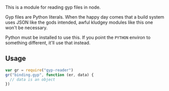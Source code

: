 This is a module for reading gyp files in node.

Gyp files are Python literals.  When the happy day comes that a build
system uses JSON like the gods intended, awful kludgey modules like this
one won't be necessary.

Python must be installed to use this.  If you point the `PYTHON` environ
to something different, it'll use that instead.

## Usage

```javascript
var gr = require("gyp-reader")
gr("binding.gyp", function (er, data) {
  // data is an object
})
```
